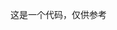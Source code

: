 这是一个代码，仅供参考

<!---
kunfeng327/kunfeng327 is a ✨ special ✨ repository because its `README.md` (this file) appears on your GitHub profile.
You can click the Preview link to take a look at your changes.
--->
